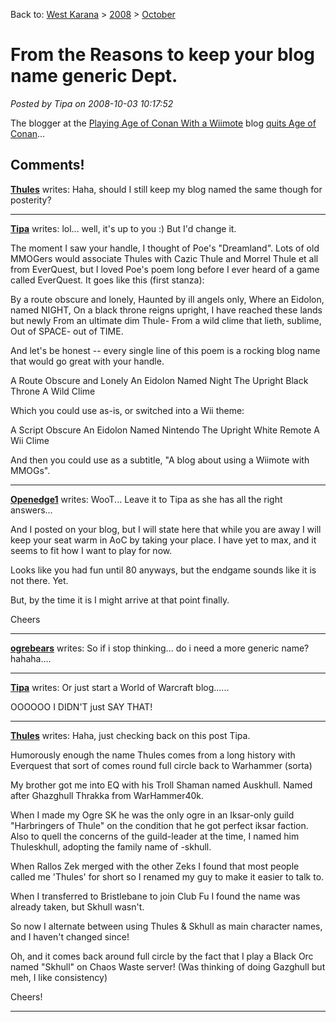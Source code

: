 Back to: [West Karana](/posts/westkarana.md) > [2008](/posts/2008/westkarana.md) > [October](./westkarana.md)
# From the Reasons to keep your blog name generic Dept.

*Posted by Tipa on 2008-10-03 10:17:52*

The blogger at the [Playing Age of Conan With a Wiimote](http://wiimoteaoc.wordpress.com/) blog [quits Age of Conan](http://wiimoteaoc.wordpress.com/2008/10/01/please-dont-spoil-my-day-im-miles-away/)...


## Comments!

**[Thules](http://wiimoteaoc.wordpress.com/)** writes: Haha, should I still keep my blog named the same though for posterity?

---

**[Tipa](https://chasingdings.com)** writes: lol... well, it's up to you :) But I'd change it. 

The moment I saw your handle, I thought of Poe's "Dreamland". Lots of old MMOGers would associate Thules with Cazic Thule and Morrel Thule et all from EverQuest, but I loved Poe's poem long before I ever heard of a game called EverQuest. It goes like this (first stanza):

By a route obscure and lonely,
Haunted by ill angels only,
Where an Eidolon, named NIGHT,
On a black throne reigns upright,
I have reached these lands but newly
From an ultimate dim Thule-
From a wild clime that lieth, sublime,
Out of SPACE- out of TIME.

And let's be honest -- every single line of this poem is a rocking blog name that would go great with your handle.

A Route Obscure and Lonely
An Eidolon Named Night
The Upright Black Throne
A Wild Clime

Which you could use as-is, or switched into a Wii theme:

A Script Obscure
An Eidolon Named Nintendo
The Upright White Remote
A Wii Clime

And then you could use as a subtitle, "A blog about using a Wiimote with MMOGs".

---

**[Openedge1](http://simple-n-complex.blogspot.com)** writes: WooT...
Leave it to Tipa as she has all the right answers...

And I posted on your blog, but I will state here that while you are away I will keep your seat warm in AoC by taking your place.
I have yet to max, and it seems to fit how I want to play for now.

Looks like you had fun until 80 anyways, but the endgame sounds like it is not there. Yet.

But, by the time it is I might arrive at that point finally.

Cheers

---

**[ogrebears](http://www.ogrebear.com)** writes: So if i stop thinking... do i need a more generic name? hahaha....

---

**[Tipa](https://chasingdings.com)** writes: Or just start a World of Warcraft blog......


OOOOOO I DIDN'T just SAY THAT!

---

**[Thules](http://wiimoteaoc.wordpress.com/)** writes: Haha, just checking back on this post Tipa.

Humorously enough the name Thules comes from a long history with Everquest that sort of comes round full circle back to Warhammer (sorta)

My brother got me into EQ with his Troll Shaman named Auskhull. Named after Ghazghull Thrakka from WarHammer40k.

When I made my Ogre SK he was the only ogre in an Iksar-only guild "Harbringers of Thule" on the condition that he got perfect iksar faction. Also to quell the concerns of the guild-leader at the time, I named him Thuleskhull, adopting the family name of -skhull.

When Rallos Zek merged with the other Zeks I found that most people called me 'Thules' for short so I renamed my guy to make it easier to talk to.

When I transferred to Bristlebane to join Club Fu I found the name was already taken, but Skhull wasn't.

So now I alternate between using Thules & Skhull as main character names, and I haven't changed since!

Oh, and it comes back around full circle by the fact that I play a Black Orc named "Skhull" on Chaos Waste server! (Was thinking of doing Gazghull but meh, I like consistency)

Cheers!

---

